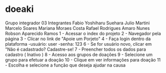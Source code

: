 # doeaki
 Grupo integrador 03
Integrantes
Fabio Yoshiharu Suehara
Julio Martini
Marcelo Soares
Mariana Moraes Costa
Rafael Rodrigues Amaro Nunes
Robson Aparecido Ramos
1 -  Acessar o index do projeto
2 - Navegador pela página
3 - Clicar no link de "Apoie um Porjeto"
4 - Faça login dentro da plataforma
-usuário: user
-senha: 123
6 - Se for usuário novo, clicar em "Não é cadastrado? Cadastre-se!
7 - Preencher todos os dados para cadastro ( Inativo )
8 - Acesso aos grupos de doações
9 - Selecione um grupo para efetuar a doação
10 - Clique em ver informações para doação
11 - Escolha e selecione a função que deseja ajudar na causa
